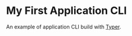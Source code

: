 # My First Application CLI

An example of application CLI build with [Typer](https://typer.tiangolo.com/).
